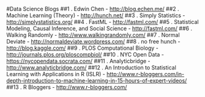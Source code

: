 #Data Science Blogs
##1 . Edwin Chen - http://blog.echen.me/
##2 . Machine Learning (Theory) - http://hunch.net/
##3 . Simply Statistics - http://simplystatistics.org/
##4 . FastML - http://fastml.com/
##5 . Statistical Modeling, Causal Inference, and Social Science - http://fastml.com/
##6 . Walking Randomly - http://www.walkingrandomly.com/
##7 . Normal Deviate - http://normaldeviate.wordpress.com/
##8 . no free hunch - http://blog.kaggle.com/
##9 . PLOS Computational Biology - http://journals.plos.org/ploscompbiol/
##10 . NYC Open Data - https://nycopendata.socrata.com/
##11 . Analyticbridge - http://www.analyticbridge.com/
##12 .  An Introduction to Statistical Learning with Applications in R (ISLR) - http://www.r-bloggers.com/in-depth-introduction-to-machine-learning-in-15-hours-of-expert-videos/
##13 . R Bloggers - http://www.r-bloggers.com/
